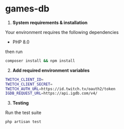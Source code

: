 # games-db

1. __System requirements & installation__

Your environment requires the following dependencies

- PHP 8.0

then run

 ```bash
composer install && npm install
 ```  

2. __Add required environment variables__

```bash
TWITCH_CLIENT_ID=
TWITCH_CLIENT_SECRET=
TWITCH_AUTH_URL=https://id.twitch.tv/oauth2/token
IGDB_REQUEST_URL=https://api.igdb.com/v4/
```
   
3. __Testing__

Run the test suite

```bash
php artisan test
```



